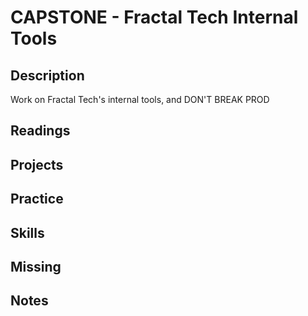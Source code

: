# CAPSTONE - Fractal Tech Internal Tools

## Description

Work on Fractal Tech's internal tools, and DON'T BREAK PROD

## Readings

## Projects

## Practice

## Skills

## Missing

## Notes
